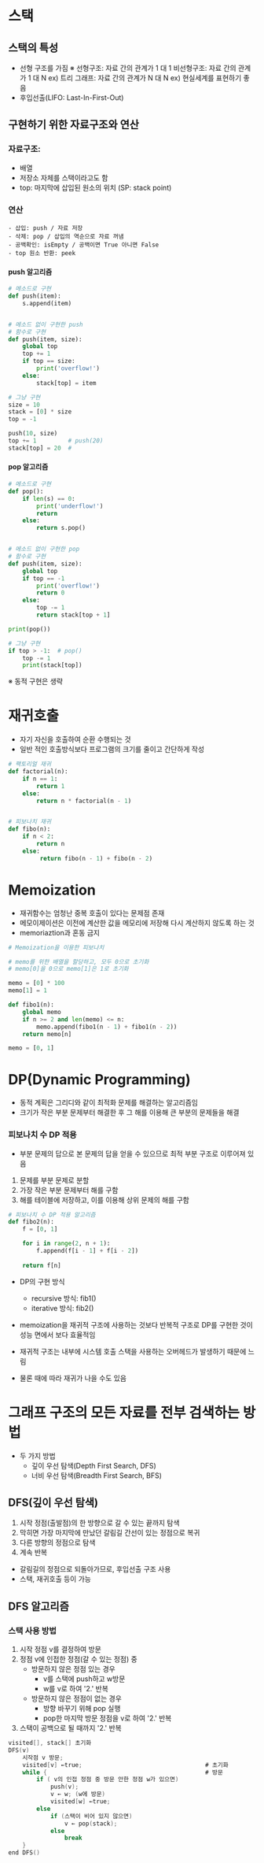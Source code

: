 # 스택
## 스택의 특성
- 선형 구조를 가짐
※ 선형구조: 자료 간의 관계가 1 대 1
   비선형구조: 자료 간의 관계가 1 대 N ex) 트리
   그래프: 자료 간의 관계가 N 대 N ex) 현실세계를 표현하기 좋음
- 후입선출(LIFO: Last-In-First-Out)

## 구현하기 위한 자료구조와 연산
### 자료구조:
 - 배열
 - 저장소 자체를 스택이라고도 함
 - top: 마지막에 삽입된 원소의 위치 (SP: stack point)

### 연산
    - 삽입: push / 자료 저장
    - 삭제: pop / 삽입의 역순으로 자료 꺼냄
    - 공백확인: isEmpty / 공백이면 True 아니면 False
    - top 원소 반환: peek

#### push 알고리즘
```py
# 메소드로 구현
def push(item):
    s.append(item)


# 메소드 없이 구현한 push
# 함수로 구현
def push(item, size):
    global top
    top += 1
    if top == size:
        print('overflow!')
    else:
        stack[top] = item

# 그냥 구현
size = 10
stack = [0] * size
top = -1

push(10, size)
top += 1         # push(20)
stack[top] = 20  #
```

#### pop 알고리즘
```py
# 메소드로 구현
def pop():
    if len(s) == 0:
        print('underflow!')
        return
    else:
        return s.pop()


# 메소드 없이 구현한 pop
# 함수로 구현
def push(item, size):
    global top
    if top == -1
        print('overflow!')
        return 0
    else:
        top -= 1
        return stack[top + 1]

print(pop())

# 그냥 구현
if top > -1:  # pop()
    top -= 1
    print(stack[top])
```

※ 동적 구현은 생략

# 재귀호출
- 자기 자신을 호출하여 순환 수행되는 것
- 일반 적인 호출방식보다 프로그램의 크기를 줄이고 간단하게 작성

```py
# 팩토리얼 재귀
def factorial(n):
    if n == 1:
        return 1
    else:
        return n * factorial(n - 1)


# 피보나치 재귀
def fibo(n):
    if n < 2:
        return n
    else:
         return fibo(n - 1) + fibo(n - 2)
```
# Memoization
- 재귀함수는 엄청난 중복 호출이 있다는 문제점 존재
- 메모이제이션은 이전에 계산한 값을 메모리에 저장해 다시 계산하지 않도록 하는 것
- memoriaztion과 혼동 금지

```py
# Memoization을 이용한 피보나치

# memo를 위한 배열을 할당하고, 모두 0으로 초기화
# memo[0]을 0으로 memo[1]은 1로 초기화

memo = [0] * 100
memo[1] = 1

def fibo1(n):
    global memo
    if n >= 2 and len(memo) <= n:
        memo.append(fibo1(n - 1) + fibo1(n - 2))
    return memo[n]

memo = [0, 1]
```

# DP(Dynamic Programming)
- 동적 계획은 그리디와 같이 최적화 문제를 해결하는 알고리즘임
- 크기가 작은 부분 문제부터 해결한 후 그 해를 이용해 큰 부분의 문제들을 해결

### 피보나치 수 DP 적용
- 부분 문제의 답으로 본 문제의 답을 얻을 수 있으므로 최적 부분 구조로 이루어져 있음
1. 문제를 부분 문제로 분할
2. 가장 작은 부분 문제부터 해를 구함
3. 해를 테이블에 저장하고, 이를 이용해 상위 문제의 해를 구함

```py
# 피보나치 수 DP 적용 알고리즘
def fibo2(n):
    f = [0, 1]

    for i in range(2, n + 1):
        f.append(f[i - 1] + f[i - 2])
    
    return f[n]
```
- DP의 구현 방식
    - recursive 방식: fib1()
    - iterative 방식: fib2()

- memoization을 재귀적 구조에 사용하는 것보다 반복적 구조로 DP를 구현한 것이 성능 면에서 보다 효율적임
- 재귀적 구조는 내부에 시스템 호출 스택을 사용하는 오버헤드가 발생하기 때문에 느림
- 물론 때에 따라 재귀가 나을 수도 있음

# 그래프 구조의 모든 자료를 전부 검색하는 방법
- 두 가지 방법
    - 깊이 우선 탐색(Depth First Search, DFS)
    - 너비 우선 탐색(Breadth First Search, BFS)

## DFS(깊이 우선 탐색)
1. 시작 정점(출발점)의 한 방향으로 갈 수 있는 끝까지 탐색
2. 막히면 가장 마지막에 만났던 갈림길 간선이 있는 정점으로 복귀
3. 다른 방향의 정점으로 탐색
4. 계속 반복

- 갈림길의 정점으로 되돌아가므로, 후입선출 구조 사용
- 스택, 재귀호출 등이 가능

## DFS 알고리즘
### 스택 사용 방법
1. 시작 정점 v를 결정하여 방문
2. 정점 v에 인접한 정점(갈 수 있는 정점) 중
    - 방문하지 않은 정점 있는 경우
        - v를 스택에 push하고 w방문
        - w를 v로 하여 '2.' 반복
    - 방문하지 않은 정점이 없는 경우
        - 방향 바꾸기 위해 pop 실행
        - pop한 마지막 방문 정점을 v로 하여 '2.' 반복
3. 스택이 공백으로 될 때까지 '2.' 반복

```c
visited[], stack[] 초기화
DFS(v)
    시작점 v 방문;
    visited[v] ←true;                                   # 초기화
    while {                                             # 방문
        if ( v의 인접 정점 중 방문 안한 정점 w가 있으면)
            push(v);
            v ← w; (w에 방문)
            visited[w] ←true;
        else
            if (스택이 비어 있지 않으면)
                v ← pop(stack);
            else
                break
    }
end DFS()
```

